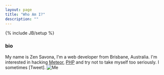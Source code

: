 ```yaml
---
layout: page
title: "Who Am I?"
description: ""
---
```

{% include JB/setup %}

### bio

My name is Zen Savona, I'm a web developer from Brisbane, Australia. I'm interested in hacking [Meteor][], [PHP][] and try not to take myself too seriously. I sometimes [Tweet].
![Me][1]

[1]: https://en.gravatar.com/userimage/13363990/4bd44ba6339e4525ad9f839f46244100.jpg?size=300  "Me"
[Meteor]: http://meteor.com/
[PHP]: http://php.net/
[Twitter]: https://twitter.com/zensavona
